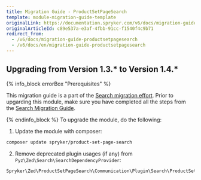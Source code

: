 ```yaml
---
title: Migration Guide - ProductSetPageSearch
template: module-migration-guide-template
originalLink: https://documentation.spryker.com/v6/docs/migration-guide-productsetpagesearch
originalArticleId: c89e537a-e3af-4fbb-91cc-f1540f4c9b71
redirect_from:
  - /v6/docs/migration-guide-productsetpagesearch
  - /v6/docs/en/migration-guide-productsetpagesearch
---
```


## Upgrading from Version 1.3.* to Version 1.4.*

{% info_block errorBox "Prerequisites" %}

This migration guide is a part of the [Search migration effort](/docs/scos/dev/migration-concepts/search-migration-concept/search-migration-concept.html). Prior to upgarding this module, make sure you have completed all the steps from the [Search Migration Guide](/docs/scos/dev/module-migration-guides/{{page.version}}/migration-guide-search.html#upgrading-from-version-8-9---to-version-8-10--). 

{% endinfo_block %}
To upgrade the module, do the following:
1. Update the module with composer:
```Bash
composer update spryker/product-set-page-search
```
2. Remove deprecated plugin usages (if any) from `Pyz\Zed\Search\SearchDependencyProvider`:
```PHP
Spryker\Zed\ProductSetPageSearch\Communication\Plugin\Search\ProductSetPageMapPlugin
```
